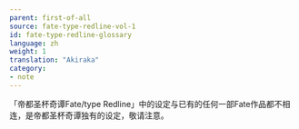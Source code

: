 ```yaml
---
parent: first-of-all
source: fate-type-redline-vol-1
id: fate-type-redline-glossary
language: zh
weight: 1
translation: "Akiraka"
category:
- note
---
```


「帝都圣杯奇谭Fate/type Redline」中的设定与已有的任何一部Fate作品都不相连，是帝都圣杯奇谭独有的设定，敬请注意。
